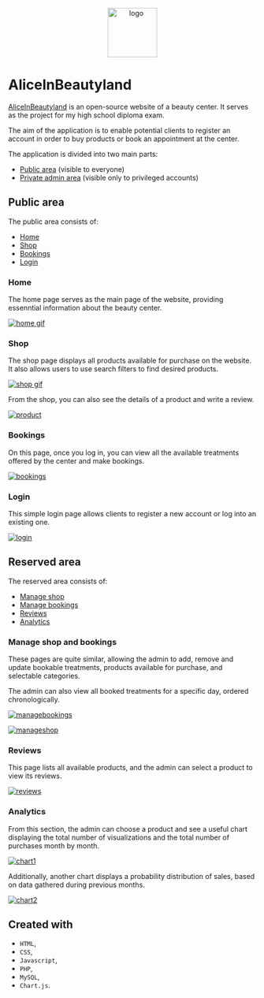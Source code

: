 <p align="center"><a href="#"><img src="app/images/logo.png" title="logo" alt="logo" height="100px" ></a></p>

# AliceInBeautyland

[AliceInBeautyland](https://aliceinbeautyland.altervista.org/) is an open-source website of a beauty center. It serves as the project for my high school diploma exam.

The aim of the application is to enable potential clients to register an account in order to buy products or book an appointment at the center.

The application is divided into two main parts:

* [Public area](#public-area) (visible to everyone)
* [Private admin area](#reserved-area) (visible only to privileged accounts)

## Public area

The public area consists of:
* [Home](#home)
* [Shop](#shop)
* [Bookings](#bookings)
* [Login](#login)

### Home

The home page serves as the main page of the website, providing essenntial information about the beauty center.

<a href="#">![home gif](UI-photos/home.gif)</a>

### Shop

The shop page displays all products available for purchase on the website. It also allows users to use search filters to find desired products.

<a href="#">![shop gif](UI-photos/shop.gif)</a>

From the shop, you can also see the details of a product and write a review.

<a href="#"><img src="UI-photos/product.png" title="product" alt="product"></a>

### Bookings

On this page, once you log in, you can view all the available treatments offered by the center and make bookings.

<a href="#"><img src="UI-photos/bookings.png" title="bookings" alt="bookings"></a>

### Login

This simple login page allows clients to register a new account or log into an existing one.

<a href="#"><img src="UI-photos/login.png" title="login" alt="login"></a>

## Reserved area

The reserved area consists of:
* [Manage shop](#manage-shop-and-bookings)
* [Manage bookings](#manage-shop-and-bookings)
* [Reviews](#reviews)
* [Analytics](#analytics)

### Manage shop and bookings

These pages are quite similar, allowing the admin to add, remove and update bookable treatments, products available for purchase, and selectable categories.

The admin can also view all booked treatments for a specific day, ordered chronologically.

<a href="#"><img src="UI-photos/managebookings.png" title="managebookings" alt="managebookings"></a>

<a href="#"><img src="UI-photos/manageshop.png" title="manageshop" alt="manageshop"></a>

### Reviews

This page lists all available products, and the admin can select a product to view its reviews.

<a href="#"><img src="UI-photos/reviews.png" title="reviews" alt="reviews"></a>

### Analytics

From this section, the admin can choose a product and see a useful chart displaying the total number of visualizations and the total number of purchases month by month.

<a href="#"><img src="UI-photos/chart1.png" title="chart1" alt="chart1"></a>

Additionally, another chart displays a probability distribution of sales, based on data gathered during previous months.

<a href="#"><img src="UI-photos/chart2.png" title="chart2" alt="chart2"></a>

## Created with
* `HTML`,
* `CSS`,
* `Javascript`,
* `PHP`,
* `MySQL`,
* `Chart.js`.
